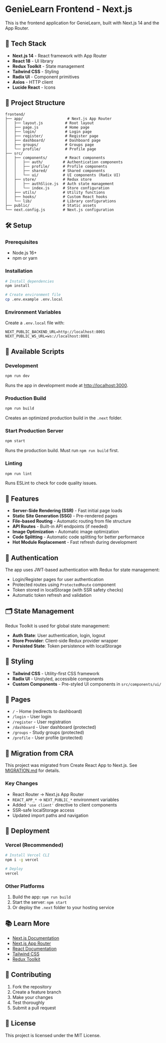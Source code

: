 # GenieLearn Frontend - Next.js

This is the frontend application for GenieLearn, built with Next.js 14 and the App Router.

## 🚀 Tech Stack

- **Next.js 14** - React framework with App Router
- **React 18** - UI library
- **Redux Toolkit** - State management
- **Tailwind CSS** - Styling
- **Radix UI** - Component primitives
- **Axios** - HTTP client
- **Lucide React** - Icons

## 📁 Project Structure

```
frontend/
├── app/                    # Next.js App Router
│   ├── layout.js          # Root layout
│   ├── page.js            # Home page
│   ├── login/             # Login page
│   ├── register/          # Register page
│   ├── dashboard/         # Dashboard page
│   ├── groups/            # Groups page
│   └── profile/           # Profile page
├── src/
│   ├── components/        # React components
│   │   ├── auth/         # Authentication components
│   │   ├── profile/      # Profile components
│   │   ├── shared/       # Shared components
│   │   └── ui/           # UI components (Radix UI)
│   ├── store/            # Redux store
│   │   ├── authSlice.js  # Auth state management
│   │   └── index.js      # Store configuration
│   ├── utils/            # Utility functions
│   ├── hooks/            # Custom React hooks
│   └── lib/              # Library configurations
├── public/               # Static assets
└── next.config.js        # Next.js configuration
```

## 🛠️ Setup

### Prerequisites

- Node.js 16+ 
- npm or yarn

### Installation

```bash
# Install dependencies
npm install

# Create environment file
cp .env.example .env.local
```

### Environment Variables

Create a `.env.local` file with:

```env
NEXT_PUBLIC_BACKEND_URL=http://localhost:8001
NEXT_PUBLIC_WS_URL=ws://localhost:8001
```

## 📜 Available Scripts

### Development

```bash
npm run dev
```

Runs the app in development mode at [http://localhost:3000](http://localhost:3000).

### Production Build

```bash
npm run build
```

Creates an optimized production build in the `.next` folder.

### Start Production Server

```bash
npm start
```

Runs the production build. Must run `npm run build` first.

### Linting

```bash
npm run lint
```

Runs ESLint to check for code quality issues.

## 🎨 Features

- **Server-Side Rendering (SSR)** - Fast initial page loads
- **Static Site Generation (SSG)** - Pre-rendered pages
- **File-based Routing** - Automatic routing from file structure
- **API Routes** - Built-in API endpoints (if needed)
- **Image Optimization** - Automatic image optimization
- **Code Splitting** - Automatic code splitting for better performance
- **Hot Module Replacement** - Fast refresh during development

## 🔐 Authentication

The app uses JWT-based authentication with Redux for state management:

- Login/Register pages for user authentication
- Protected routes using `ProtectedRoute` component
- Token stored in localStorage (with SSR safety checks)
- Automatic token refresh and validation

## 🗂️ State Management

Redux Toolkit is used for global state management:

- **Auth State**: User authentication, login, logout
- **Store Provider**: Client-side Redux provider wrapper
- **Persisted State**: Token persistence with localStorage

## 🎨 Styling

- **Tailwind CSS** - Utility-first CSS framework
- **Radix UI** - Unstyled, accessible components
- **Custom Components** - Pre-styled UI components in `src/components/ui/`

## 📱 Pages

- `/` - Home (redirects to dashboard)
- `/login` - User login
- `/register` - User registration
- `/dashboard` - User dashboard (protected)
- `/groups` - Study groups (protected)
- `/profile` - User profile (protected)

## 🔄 Migration from CRA

This project was migrated from Create React App to Next.js. See [MIGRATION.md](./MIGRATION.md) for details.

### Key Changes

- React Router → Next.js App Router
- `REACT_APP_*` → `NEXT_PUBLIC_*` environment variables
- Added `'use client'` directive to client components
- SSR-safe localStorage access
- Updated import paths and navigation

## 🚀 Deployment

### Vercel (Recommended)

```bash
# Install Vercel CLI
npm i -g vercel

# Deploy
vercel
```

### Other Platforms

1. Build the app: `npm run build`
2. Start the server: `npm start`
3. Or deploy the `.next` folder to your hosting service

## 📚 Learn More

- [Next.js Documentation](https://nextjs.org/docs)
- [Next.js App Router](https://nextjs.org/docs/app)
- [React Documentation](https://react.dev)
- [Tailwind CSS](https://tailwindcss.com/docs)
- [Redux Toolkit](https://redux-toolkit.js.org)

## 🤝 Contributing

1. Fork the repository
2. Create a feature branch
3. Make your changes
4. Test thoroughly
5. Submit a pull request

## 📄 License

This project is licensed under the MIT License.

